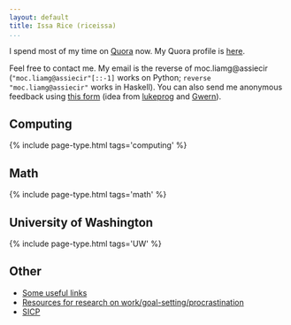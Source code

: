 ```yaml
---
layout: default
title: Issa Rice (riceissa)
...
```


I spend most of my time on [Quora](https://quora.com) now.
My Quora profile is [here](https://www.quora.com/Issa-Rice).

Feel free to contact me.
My email is the reverse of moc.liamg@assiecir (`"moc.liamg@assiecir"[::-1]` works on Python; `reverse "moc.liamg@assiecir"` works in Haskell).
You can also send me anonymous feedback using [this form](https://docs.google.com/forms/d/1AbwmuMIyzB5X7P4ysL71vGD4WnMxsCKsAZULLc0X7V0/viewform?usp=send_form) (idea from [lukeprog](http://lesswrong.com/lw/8bt/tell_me_what_you_think_of_me/) and [Gwern](http://www.gwern.net/About#anonymous-feedback)).

## Computing

{% include page-type.html tags='computing' %}

## Math

{% include page-type.html tags='math' %}

## University of Washington

{% include page-type.html tags='UW' %}

## Other

- [Some useful links](./links.html)
- [Resources for research on work/goal-setting/procrastination](./cogsci/work.html)
- [SICP](./learning/SICP/resources.html)

<!-- split list -->

